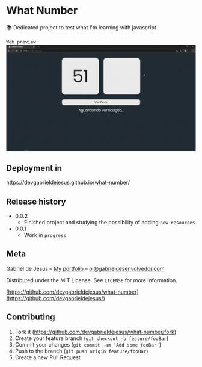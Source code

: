 # What Number

📚 Dedicated project to test what I'm learning with javascript.

`Web preview`
![](web-preview.gif)

## Deployment in
https://devgabrieldejesus.github.io/what-number/

## Release history

* 0.0.2
    * Finished project and studying the possibility of adding `new resources`
* 0.0.1
    * Work in `progress`

## Meta

Gabriel de Jesus – [My portfolio](https://www.gabrieldesenvolvedor.com/) – oi@gabrieldesenvolvedor.com

Distributed under the MIT License. See `LICENSE` for more information.

[https://github.com/devgabrieldejesus/what-number](https://github.com/devgabrieldejesus/)

## Contributing

1. Fork it (<https://github.com/devgabrieldejesus/what-number/fork>)
2. Create your feature branch (`git checkout -b feature/fooBar`)
3. Commit your changes (`git commit -am 'Add some fooBar'`)
4. Push to the branch (`git push origin feature/fooBar`)
5. Create a new Pull Request
